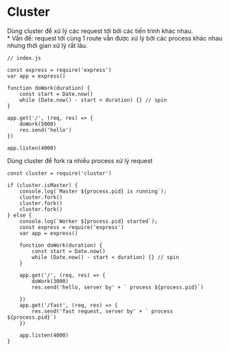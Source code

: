 # Cluster

Dùng cluster để xử lý các request tới bởi các tiến trình khác nhau.  
\* Vấn đề: request tới cùng 1 route vẫn được xử lý bởi các process khác nhau nhưng thời gian xử lý rất lâu.  


```text
// index.js

const express = require('express')
var app = express()

function doWork(duration) {
    const start = Date.now()
    while (Date.now() - start < duration) {} // spin 
}

app.get('/', (req, res) => {
    doWork(5000)
    res.send('hello')
})

app.listen(4000)
```

Dùng cluster để fork ra nhiều process xử lý request

```text
const cluster = require('cluster')

if (cluster.isMaster) {
    console.log(`Master ${process.pid} is running`);
    cluster.fork()
    cluster.fork()
    cluster.fork()
} else {
    console.log(`Worker ${process.pid} started`);
    const express = require('express')
    var app = express()

    function doWork(duration) {
        const start = Date.now()
        while (Date.now() - start < duration) {} // spin 
    }

    app.get('/', (req, res) => {
        doWork(3000)
        res.send('hello, server by' + ` process ${process.pid}`)

    })
    app.get('/fast', (req, res) => {
        res.send('fast request, server by' + ` process ${process.pid}`)
    })

    app.listen(4000)
}
```



